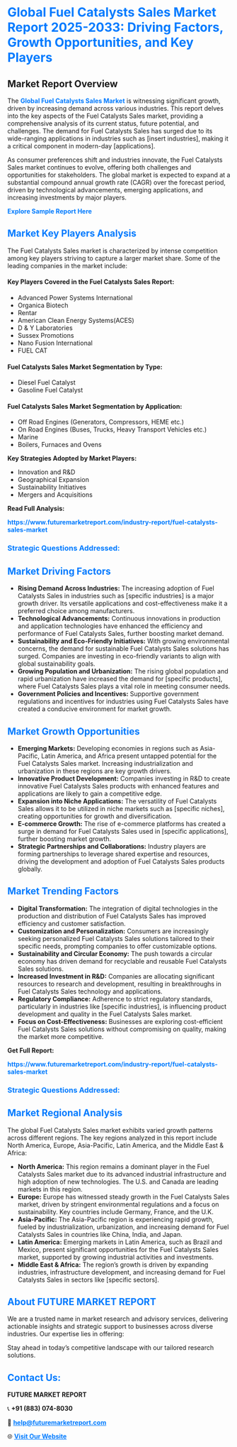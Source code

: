 <h1 style="color: #007BFF;">Global Fuel Catalysts Sales Market Report 2025-2033: Driving Factors, Growth Opportunities, and Key Players</h1>

<section id="overview">
<h2>Market Report Overview</h2>
<p>The <a href="https://www.futuremarketreport.com/industry-report/fuel-catalysts-sales-market" style="color: #007BFF; text-decoration: none;"><strong>Global Fuel Catalysts Sales Market</strong></a> is witnessing significant growth, driven by increasing demand across various industries. This report delves into the key aspects of the Fuel Catalysts Sales market, providing a comprehensive analysis of its current status, future potential, and challenges. The demand for Fuel Catalysts Sales has surged due to its wide-ranging applications in industries such as [insert industries], making it a critical component in modern-day [applications].</p>
<p>As consumer preferences shift and industries innovate, the Fuel Catalysts Sales market continues to evolve, offering both challenges and opportunities for stakeholders. The global market is expected to expand at a substantial compound annual growth rate (CAGR) over the forecast period, driven by technological advancements, emerging applications, and increasing investments by major players.</p>
</section>

<section id="overview">
<p><a href="https://www.futuremarketreport.com/request-sample/reportId=104009" style="color: #007BFF; text-decoration: none;"><strong>Explore Sample Report Here</strong></a></p>
</section>

<section id="key-players">
<h2 style="color: #007BFF;">Market Key Players Analysis</h2>
<p>The Fuel Catalysts Sales market is characterized by intense competition among key players striving to capture a larger market share. Some of the leading companies in the market include:</p>
<h4>Key Players Covered in the Fuel Catalysts Sales Report:</h4>
<ul><li>Advanced Power Systems International</li><li>Organica Biotech</li><li>Rentar</li><li>American Clean Energy Systems(ACES)</li><li>D &amp; Y Laboratories</li><li>Sussex Promotions</li><li>Nano Fusion International</li><li>FUEL CAT</li></ul>
<h4>Fuel Catalysts Sales Market Segmentation by Type:</h4>
<ul><li>Diesel Fuel Catalyst</li><li>Gasoline Fuel Catalyst</li></ul>

<h4>Fuel Catalysts Sales Market Segmentation by Application:</h4>
<ul><li>Off Road Engines (Generators, Compressors, HEME etc.)</li><li>On Road Engines (Buses, Trucks, Heavy Transport Vehicles etc.)</li><li>Marine</li><li>Boilers, Furnaces and Ovens</li></ul>
<p><strong>Key Strategies Adopted by Market Players:</strong></p>
<ul>
<li>Innovation and R&D</li>
<li>Geographical Expansion</li>
<li>Sustainability Initiatives</li>
<li>Mergers and Acquisitions</li>
</ul>
</section>

<section>
<p><strong>Read Full Analysis: </strong></p><a href="https://www.futuremarketreport.com/industry-report/fuel-catalysts-sales-market" style="color: #007BFF; text-decoration: none;"><strong>https://www.futuremarketreport.com/industry-report/fuel-catalysts-sales-market</strong></a>
<h3 style="color: #007BFF;">Strategic Questions Addressed:</h3>
</section>

<section id="driving-factors">
<h2 style="color: #007BFF;">Market Driving Factors</h2>
<ul>
<li><strong>Rising Demand Across Industries:</strong> The increasing adoption of Fuel Catalysts Sales in industries such as [specific industries] is a major growth driver. Its versatile applications and cost-effectiveness make it a preferred choice among manufacturers.</li>
<li><strong>Technological Advancements:</strong> Continuous innovations in production and application technologies have enhanced the efficiency and performance of Fuel Catalysts Sales, further boosting market demand.</li>
<li><strong>Sustainability and Eco-Friendly Initiatives:</strong> With growing environmental concerns, the demand for sustainable Fuel Catalysts Sales solutions has surged. Companies are investing in eco-friendly variants to align with global sustainability goals.</li>
<li><strong>Growing Population and Urbanization:</strong> The rising global population and rapid urbanization have increased the demand for [specific products], where Fuel Catalysts Sales plays a vital role in meeting consumer needs.</li>
<li><strong>Government Policies and Incentives:</strong> Supportive government regulations and incentives for industries using Fuel Catalysts Sales have created a conducive environment for market growth.</li>
</ul>
</section>

<section id="growth-opportunities">
<h2 style="color: #007BFF;">Market Growth Opportunities</h2>
<ul>
<li><strong>Emerging Markets:</strong> Developing economies in regions such as Asia-Pacific, Latin America, and Africa present untapped potential for the Fuel Catalysts Sales market. Increasing industrialization and urbanization in these regions are key growth drivers.</li>
<li><strong>Innovative Product Development:</strong> Companies investing in R&D to create innovative Fuel Catalysts Sales products with enhanced features and applications are likely to gain a competitive edge.</li>
<li><strong>Expansion into Niche Applications:</strong> The versatility of Fuel Catalysts Sales allows it to be utilized in niche markets such as [specific niches], creating opportunities for growth and diversification.</li>
<li><strong>E-commerce Growth:</strong> The rise of e-commerce platforms has created a surge in demand for Fuel Catalysts Sales used in [specific applications], further boosting market growth.</li>
<li><strong>Strategic Partnerships and Collaborations:</strong> Industry players are forming partnerships to leverage shared expertise and resources, driving the development and adoption of Fuel Catalysts Sales products globally.</li>
</ul>
</section>

<section id="trending-factors">
<h2 style="color: #007BFF;">Market Trending Factors</h2>
<ul>
<li><strong>Digital Transformation:</strong> The integration of digital technologies in the production and distribution of Fuel Catalysts Sales has improved efficiency and customer satisfaction.</li>
<li><strong>Customization and Personalization:</strong> Consumers are increasingly seeking personalized Fuel Catalysts Sales solutions tailored to their specific needs, prompting companies to offer customizable options.</li>
<li><strong>Sustainability and Circular Economy:</strong> The push towards a circular economy has driven demand for recyclable and reusable Fuel Catalysts Sales solutions.</li>
<li><strong>Increased Investment in R&D:</strong> Companies are allocating significant resources to research and development, resulting in breakthroughs in Fuel Catalysts Sales technology and applications.</li>
<li><strong>Regulatory Compliance:</strong> Adherence to strict regulatory standards, particularly in industries like [specific industries], is influencing product development and quality in the Fuel Catalysts Sales market.</li>
<li><strong>Focus on Cost-Effectiveness:</strong> Businesses are exploring cost-efficient Fuel Catalysts Sales solutions without compromising on quality, making the market more competitive.</li>
</ul>
</section>

<section>
<p><strong>Get Full Report: </strong></p><a href="https://www.futuremarketreport.com/industry-report/fuel-catalysts-sales-market" style="color: #007BFF; text-decoration: none;"><strong>https://www.futuremarketreport.com/industry-report/fuel-catalysts-sales-market</strong></a>
<h3 style="color: #007BFF;">Strategic Questions Addressed:</h3>
</section>


<section id="regional-analysis">
<h2 style="color: #007BFF;">Market Regional Analysis</h2>
<p>The global Fuel Catalysts Sales market exhibits varied growth patterns across different regions. The key regions analyzed in this report include North America, Europe, Asia-Pacific, Latin America, and the Middle East & Africa:</p>
<ul>
<li><strong>North America:</strong> This region remains a dominant player in the Fuel Catalysts Sales market due to its advanced industrial infrastructure and high adoption of new technologies. The U.S. and Canada are leading markets in this region.</li>
<li><strong>Europe:</strong> Europe has witnessed steady growth in the Fuel Catalysts Sales market, driven by stringent environmental regulations and a focus on sustainability. Key countries include Germany, France, and the U.K.</li>
<li><strong>Asia-Pacific:</strong> The Asia-Pacific region is experiencing rapid growth, fueled by industrialization, urbanization, and increasing demand for Fuel Catalysts Sales in countries like China, India, and Japan.</li>
<li><strong>Latin America:</strong> Emerging markets in Latin America, such as Brazil and Mexico, present significant opportunities for the Fuel Catalysts Sales market, supported by growing industrial activities and investments.</li>
<li><strong>Middle East & Africa:</strong> The region’s growth is driven by expanding industries, infrastructure development, and increasing demand for Fuel Catalysts Sales in sectors like [specific sectors].</li>
</ul>
</section>

<footer>
<h2 style="color: #007BFF;">About FUTURE MARKET REPORT</h2>
<p>We are a trusted name in market research and advisory services, delivering actionable insights and strategic support to businesses across diverse industries. Our expertise lies in offering:</p>

<p>Stay ahead in today’s competitive landscape with our tailored research solutions.</p>

<h2 style="color: #007BFF;">Contact Us:</h2>
<p><strong>FUTURE MARKET REPORT</strong></p>
<p>📞 <strong>+91 (883) 074-8030</strong></p>
<p>📧 <strong><a href="mailto:help@futuremarketreport.com" style="color: #007BFF;">help@futuremarketreport.com</a></strong></p>
<p>🌐 <strong><a href="https://www.futuremarketreport.com/" style="color: #007BFF;">Visit Our Website</a></strong></p>
</footer>